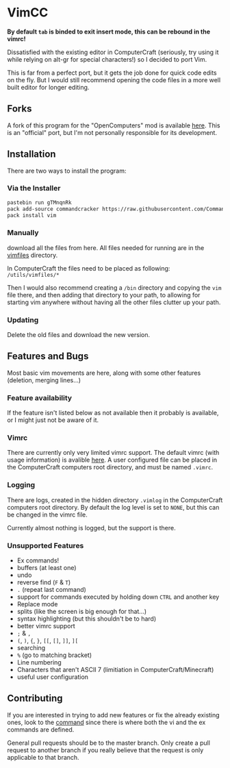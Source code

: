 # VimCC

**By default `tab` is binded to exit insert mode, this can be rebound in the vimrc!**

Dissatisfied with the existing editor in ComputerCraft (seriously, try using it
while relying on alt-gr for special characters!) so I decided to port Vim.

This is far from a perfect port, but it gets the job done for quick code edits
on the fly. But I would still recommend opening the code files in a more well
built editor for longer editing.

## Forks

A fork of this program for the "OpenComputers" mod is available
[here](https://github.com/Vexatos/VimOC). This is an "official" port, but I'm
not personally responsible for its development.

## Installation

There are two ways to install the program:

### Via the Installer

```bash
pastebin run gTMnqnRk
pack add-source commandcracker https://raw.githubusercontent.com/Commandcracker/CC-packages/master/packages.json
pack install vim
```

### Manually

download all the files from here.
All files needed for running are in the [vimfiles](./vimfiles) directory.

In ComputerCraft the files need to be placed as following:
`/utils/vimfiles/*`

Then I would also recommend creating a `/bin` directory and copying the `vim`
file there, and then adding that directory to your path, to allowing for
starting vim anywhere without having all the other files clutter up your path.

### Updating

Delete the old files and download the new version.

## Features and Bugs

Most basic vim movements are here, along with some other features (deletion,
merging lines...)

### Feature availability

If the feature isn't listed below as not available then it probably is available,
or I might just not be aware of it.

### Vimrc

There are currently only very limited vimrc support. The default vimrc (with
usage information) is avalible [here](./vimfiles/vimrcDefault). A user
configured file can be placed in the ComputerCraft computers root directory, and
must be named `.vimrc`.

### Logging

There are logs, created in the hidden directory `.vimlog` in the ComputerCraft
computers root directory. By default the log level is set to `NONE`, but this
can be changed in the vimrc file.

Currently almost nothing is logged, but the support is there.

### Unsupported Features

- Ex commands!
- buffers (at least one)
- undo
- reverse find (`F` & `T`)
- `.` (repeat last command)
- support for commands executed by holding down `CTRL` and another key
- Replace mode
- splits (like the screen is big enough for that...)
- syntax highlighting (but this shouldn't be to hard)
- better vimrc support
- `;` & `,`
- `(`, `)`, `{`, `}`, `[[`, `[]`, `]]`, `][`
- searching
- `%` (go to matching bracket)
- Line numbering
- Characters that aren't ASCII 7 (limitiation in ComputerCraft/Minecraft)
- useful user configuration

## Contributing

If you are interested in trying to add new features or fix the already existing
ones, look to the [command](./vimfiles/command.lua) since there is where both the vi
and the ex commands are defined.

General pull requests should be to the master branch.
Only create a pull request to another branch if you really believe that the request
is only applicable to that branch.
